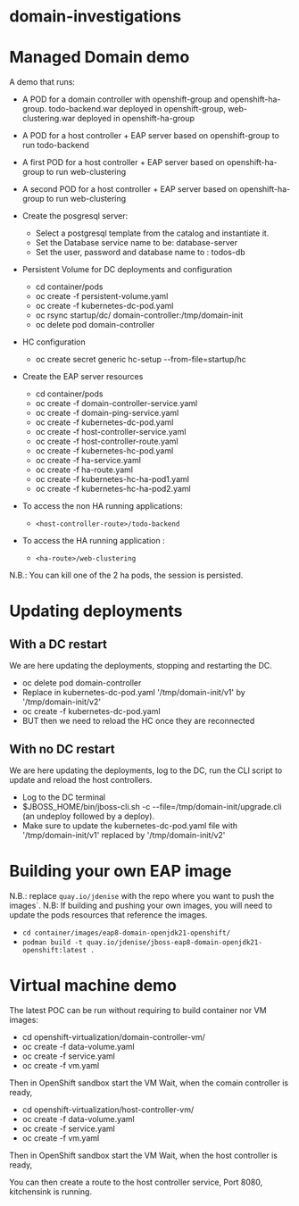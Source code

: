 # domain-investigations

# Managed Domain demo 

A demo that runs:

* A POD for a domain controller with openshift-group and openshift-ha-group. todo-backend.war deployed in openshift-group, web-clustering.war deployed in openshift-ha-group
* A POD for a host controller + EAP server based on openshift-group to run todo-backend
* A first POD for a host controller + EAP server based on openshift-ha-group to run web-clustering
* A second POD for a host controller + EAP server based on openshift-ha-group to run web-clustering

* Create the posgresql server:

  - Select a postgresql template from the catalog and instantiate it. 
  - Set the Database service name to be: database-server 
  - Set the user, password and database name to : todos-db

* Persistent Volume for DC deployments and configuration

  - cd container/pods
  - oc create -f persistent-volume.yaml
  - oc create -f kubernetes-dc-pod.yaml
  - oc rsync startup/dc/ domain-controller:/tmp/domain-init
  - oc delete pod domain-controller

* HC configuration

  - oc create secret generic hc-setup --from-file=startup/hc

* Create the EAP server resources

  - cd container/pods
  - oc create -f domain-controller-service.yaml
  - oc create -f domain-ping-service.yaml
  - oc create -f kubernetes-dc-pod.yaml
  - oc create -f host-controller-service.yaml
  - oc create -f host-controller-route.yaml
  - oc create -f kubernetes-hc-pod.yaml
  - oc create -f ha-service.yaml
  - oc create -f ha-route.yaml
  - oc create -f kubernetes-hc-ha-pod1.yaml
  - oc create -f kubernetes-hc-ha-pod2.yaml

* To access the non HA running applications:

  - `<host-controller-route>/todo-backend`

* To access the HA running application :
  - `<ha-route>/web-clustering`

N.B.: You can kill one of the 2 ha pods, the session is persisted.

# Updating deployments

## With a DC restart

We are here updating the deployments, stopping and restarting the DC.

* oc delete pod domain-controller
* Replace in kubernetes-dc-pod.yaml '/tmp/domain-init/v1' by '/tmp/domain-init/v2'
* oc create -f kubernetes-dc-pod.yaml
* BUT then we need to reload the HC once they are reconnected

## With no DC restart

We are here updating the deployments, log to the DC, run the CLI script to update and reload the host controllers.

* Log to the DC terminal
* $JBOSS_HOME/bin/jboss-cli.sh -c --file=/tmp/domain-init/upgrade.cli (an undeploy followed by a deploy).
* Make sure to update the kubernetes-dc-pod.yaml file with '/tmp/domain-init/v1' replaced by '/tmp/domain-init/v2'

# Building your own EAP image

N.B.: replace `quay.io/jdenise` with the repo where you want to push the images`.
N.B: If building and pushing your own images, you will need to update the pods resources that reference the images.

* `cd container/images/eap8-domain-openjdk21-openshift/`
* `podman build -t quay.io/jdenise/jboss-eap8-domain-openjdk21-openshift:latest .`


# Virtual machine demo
The latest POC can be run without requiring to build container nor VM images:

* cd openshift-virtualization/domain-controller-vm/
* oc create -f data-volume.yaml
* oc create -f service.yaml
* oc create -f vm.yaml

Then in OpenShift sandbox start the VM
Wait, when the comain controller is ready,

* cd openshift-virtualization/host-controller-vm/
* oc create -f data-volume.yaml
* oc create -f service.yaml
* oc create -f vm.yaml

Then in OpenShift sandbox start the VM
Wait, when the host controller is ready,

You can then create a route to the host controller service, Port 8080, kitchensink is running.
